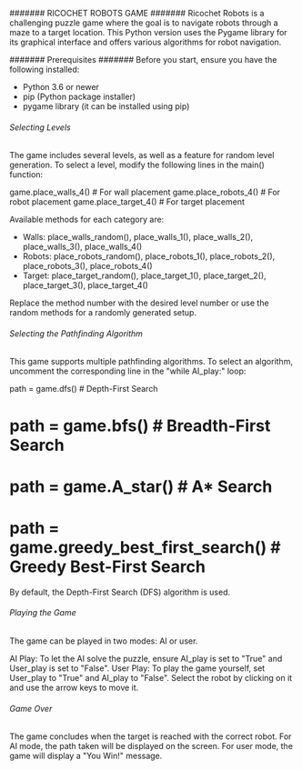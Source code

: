 ####### RICOCHET ROBOTS GAME #######
Ricochet Robots is a challenging puzzle game where the goal is to navigate robots through a maze to a target location. This Python version uses the Pygame library for its graphical interface and offers various algorithms for robot navigation.

####### Prerequisites #######
Before you start, ensure you have the following installed:

- Python 3.6 or newer
- pip (Python package installer)
- pygame library (it can be installed using pip)

###### Selecting Levels ######
The game includes several levels, as well as a feature for random level generation. To select a level, modify the following lines in the main() function:

game.place_walls_4()  # For wall placement
game.place_robots_4()  # For robot placement
game.place_target_4()  # For target placement

Available methods for each category are:

- Walls: place_walls_random(), place_walls_1(), place_walls_2(), place_walls_3(), place_walls_4()
- Robots: place_robots_random(), place_robots_1(), place_robots_2(), place_robots_3(), place_robots_4()
- Target: place_target_random(), place_target_1(), place_target_2(), place_target_3(), place_target_4()

Replace the method number with the desired level number or use the random methods for a randomly generated setup.

###### Selecting the Pathfinding Algorithm ######
This game supports multiple pathfinding algorithms. To select an algorithm, uncomment the corresponding line in the "while AI_play:" loop:

path = game.dfs()  # Depth-First Search
# path = game.bfs()  # Breadth-First Search
# path = game.A_star()  # A* Search
# path = game.greedy_best_first_search()  # Greedy Best-First Search

By default, the Depth-First Search (DFS) algorithm is used.

###### Playing the Game ######
The game can be played in two modes: AI or user.

AI Play: To let the AI solve the puzzle, ensure AI_play is set to "True" and User_play is set to "False".
User Play: To play the game yourself, set User_play to "True" and AI_play to "False". Select the robot by clicking on it and use the arrow keys to move it.

###### Game Over ######
The game concludes when the target is reached with the correct robot. For AI mode, the path taken will be displayed on the screen. For user mode, the game will display a "You Win!" message.
